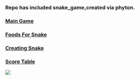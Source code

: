 ### Repo has included snake_game,created via phyton. 
### [Main Game](https://github.com/serdarugi/testrespo/blob/main/main.py)
### [Foods For Snake](https://github.com/serdarugi/testrespo/blob/main/food.py)
### [Creating Snake](https://github.com/serdarugi/testrespo/blob/main/snake.py)
### [Score Table](https://github.com/serdarugi/testrespo/blob/main/score_table.py)

<img src="https://camo.githubusercontent.com/a1563525034c0488f40f1c5873dde5e90f176fc269858a32e95c2b8b46c25a75/687474703a2f2f692e696d6775722e636f6d2f4b4978744b314d2e706e67">





